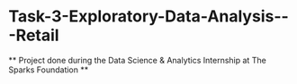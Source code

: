 # Task-3-Exploratory-Data-Analysis---Retail
** Project done during the Data Science &amp; Analytics Internship at The Sparks Foundation **
